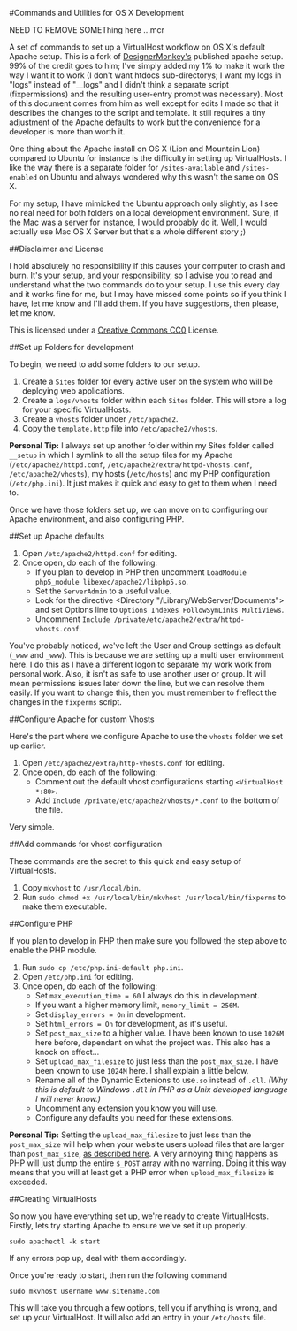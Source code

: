 #Commands and Utilities for OS X Development

NEED TO REMOVE SOMEThing here ...mcr

A set of commands to set up a VirtualHost workflow on OS X's default Apache setup. This is a fork of [DesignerMonkey's](https://github.com/designermonkey/apache-setup-osx) published apache setup. 99% of the credit goes to him; I've simply added my 1% to make it work the way I want it to work (I don't want htdocs sub-directorys; I want my logs in "logs" instead of "__logs" and I didn't think a separate script (fixpermissions) and the resulting user-entry prompt was necessary). Most of this document comes from him as well except for edits I made so that it describes the changes to the script and template. It still requires a tiny adjustment of the Apache defaults to work but the convenience for a developer is more than worth it. 

One thing about the Apache install on OS X (Lion and Mountain Lion) compared to Ubuntu for instance is the difficulty in setting up VirtualHosts. I like the way there is a separate folder for `/sites-available` and `/sites-enabled` on Ubuntu and always wondered why this wasn't the same on OS X.

For my setup, I have mimicked the Ubuntu approach only slightly, as I see no real need for both folders on a local development environment. Sure, if the Mac was a server for instance, I would probably do it. Well, I would actually use Mac OS X Server but that's a whole different story ;)

##Disclaimer and License

I hold absolutely no responsibility if this causes your computer to crash and burn. It's your setup, and your responsibility, so I advise you to read and understand what the two commands do to your setup. I use this every day and it works fine for me, but I may have missed some points so if you think I have, let me know and I'll add them. If you have suggestions, then please, let me know.

This is licensed under a [Creative Commons CC0](http://creativecommons.org/publicdomain/zero/1.0/) License.

##Set up Folders for development

To begin, we need to add some folders to our setup.

1.	Create a `Sites` folder for every active user on the system who will be deploying web applications.
2.	Create a `logs/vhosts` folder within each `Sites` folder. This will store a log for your specific VirtualHosts.
2.	Create a `vhosts` folder under `/etc/apache2`.
3.	Copy the `template.http` file into `/etc/apache2/vhosts`.

**Personal Tip:** I always set up another folder within my Sites folder called `__setup` in which I symlink to all the setup files for my Apache (`/etc/apache2/httpd.conf`, `/etc/apache2/extra/httpd-vhosts.conf`, `/etc/apache2/vhosts`), my hosts (`/etc/hosts`) and my PHP configuration (`/etc/php.ini`). It just makes it quick and easy to get to them when I need to.

Once we have those folders set up, we can move on to configuring our Apache environment, and also configuring PHP.

##Set up Apache defaults

1.	Open `/etc/apache2/httpd.conf` for editing.
2.	Once open, do each of the following:
	-	If you plan to develop in PHP then uncomment `LoadModule php5_module libexec/apache2/libphp5.so`.
	-	Set the `ServerAdmin` to a useful value.
	-   Look for the directive <Directory "/Library/WebServer/Documents"> and set Options line to `Options Indexes FollowSymLinks MultiViews`.
	-	Uncomment `Include /private/etc/apache2/extra/httpd-vhosts.conf`.

You've probably noticed, we've left the User and Group settings as default (`_www` and `_www`). This is because we are setting up a multi user environment here. I do this as I have a different logon to separate my work work from personal work. Also, it isn't as safe to use another user or group. It will mean permissions issues later down the line, but we can resolve them easily. If you want to change this, then you must remember to freflect the changes in the `fixperms` script.

##Configure Apache for custom Vhosts

Here's the part where we configure Apache to use the `vhosts` folder we set up earlier.

1.	Open `/etc/apache2/extra/http-vhosts.conf` for editing.
2.	Once open, do each of the following:
	-	Comment out the default vhost configurations starting `<VirtualHost *:80>`.
	-	Add `Include /private/etc/apache2/vhosts/*.conf` to the bottom of the file.

Very simple.

##Add commands for vhost configuration

These commands are the secret to this quick and easy setup of VirtualHosts.

1.	Copy `mkvhost` to `/usr/local/bin`.
2.	Run `sudo chmod +x /usr/local/bin/mkvhost /usr/local/bin/fixperms` to make them executable.

##Configure PHP

If you plan to develop in PHP then make sure you followed the step above to enable the PHP module.

1.	Run `sudo cp /etc/php.ini-default php.ini`.
2.	Open `/etc/php.ini` for editing.
3.	Once open, do each of the following:
	-	Set `max_execution_time = 60` I always do this in development.
	-	If you want a higher memory limit, `memory_limit = 256M`.
	-	Set `display_errors = On` in development.
	-	Set `html_errors = On` for development, as it's useful.
	-	Set `post_max_size` to a higher value. I have been known to use `1026M` here before, dependant on what the project was. This also has a knock on effect…
	-	Set `upload_max_filesize` to just less than the `post_max_size`. I have been known to use `1024M` here. I shall explain a little below.
	-	Rename all of the Dynamic Extenions to use`.so` instead of `.dll`. *(Why this is default to Windows `.dll` in PHP as a Unix developed language I will never know.)*
	-	Uncomment any extension you know you will use.
	-	Configure any defaults you need for these extensions.

**Personal Tip:** Setting the `upload_max_filesize` to just less than the `post_max_size` will help when your website users upload files that are larger than `post_max_size`, [as described here](http://stackoverflow.com/questions/2133652/how-to-gracefully-handle-files-that-exceed-phps-post-max-size/2133726#2133726). A very annoying thing happens as PHP will just dump the entire `$_POST` array with no warning. Doing it this way means that you will at least get a PHP error when `upload_max_filesize` is exceeded.

##Creating VirtualHosts

So now you have everything set up, we're ready to create VirtualHosts. Firstly, lets try starting Apache to ensure we've set it up properly.

    sudo apachectl -k start

If any errors pop up, deal with them accordingly.

Once you're ready to start, then run the following command

    sudo mkvhost username www.sitename.com

This will take you through a few options, tell you if anything is wrong, and set up your VirtualHost. It will also add an entry in your `/etc/hosts` file.
